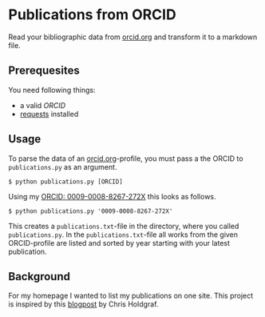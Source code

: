 # Publications from ORCID

Read your bibliographic data from [orcid.org](https://orcid.org/) and transform it to a markdown file. 

## Prerequesites

You need following things: 
- a valid *ORCID*
- [requests](https://requests.readthedocs.io/en/latest/) installed

## Usage
To parse the data of an [orcid.org](https://orcid.org/)-profile, 
you must pass a the ORCID to ``publications.py`` as an argument.

```
$ python publications.py [ORCID]
```

Using my [ORCID: 0009-0008-8267-272X](https://orcid.org/0009-0008-8267-272X) this looks as follows. 

```
$ python publications.py '0009-0008-8267-272X'
```

This creates a ``publications.txt``-file in the directory, where you called ``publications.py``.
In the ``publications.txt``-file all works from the given ORCID-profile are listed and sorted by year starting with your latest publication.

## Background

For my homepage I wanted to list my publications on one site.
This project is inspired by this [blogpost](https://chrisholdgraf.com/blog/2022/orcid-auto-update/) by Chris Holdgraf. 